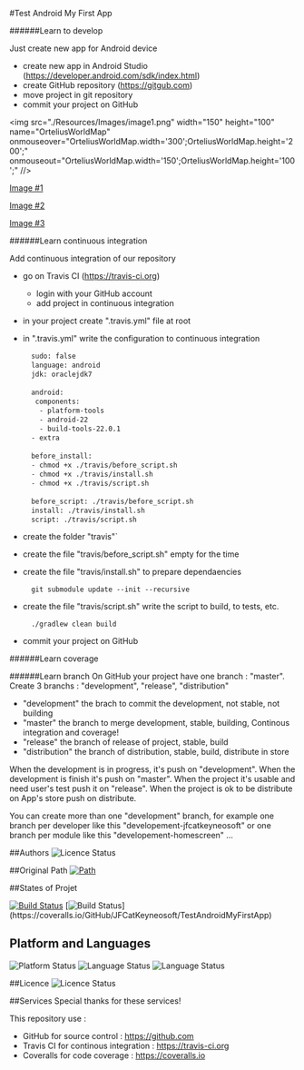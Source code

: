 
#Test Android My First App


<link href="./Resources/JavaScript/lightbox/css/lightbox.css" rel="stylesheet">
</link>


<script src="./Resources/JavaScript/lightbox/js/lightbox-plus-jquery.js">
</script>


######Learn to develop

Just create new app for Android device
* create new app in Android Studio (https://developer.android.com/sdk/index.html)
* create GitHub repository (https://gitgub.com)
* move project in git repository
* commit your project on GitHub 

<img src="./Resources/Images/image1.png" width="150" height="100" name="OrteliusWorldMap" onmouseover="OrteliusWorldMap.width='300';OrteliusWorldMap.height='200';" onmouseout="OrteliusWorldMap.width='150';OrteliusWorldMap.height='100';" //>

<a href="./Resources/Images/image1.png" data-lightbox="roadtrip"> Image #1</a>

<a href="./Resources/Images/image2.png" data-lightbox="roadtrip">Image #2</a>

<a href="./Resources/Images/image3.png" data-lightbox="roadtrip">Image #3</a>

######Learn continuous integration

Add continuous integration of our repository
* go on Travis CI (https://travis-ci.org)
	* login with your GitHub account
	* add project in continuous integration
* in your project create ".travis.yml" file at root
* in ".travis.yml" write the configuration to continuous integration

		sudo: false
		language: android
		jdk: oraclejdk7
		
		android:
   		 components:
  		  - platform-tools
  		  - android-22
  		  - build-tools-22.0.1
		- extra
		
		before_install:
		- chmod +x ./travis/before_script.sh
		- chmod +x ./travis/install.sh
		- chmod +x ./travis/script.sh
		
		before_script: ./travis/before_script.sh
		install: ./travis/install.sh
		script: ./travis/script.sh

* create the folder "travis"`
* create the file "travis/before_script.sh" empty for the time
* create the file "travis/install.sh" to prepare dependaencies
		
		git submodule update --init --recursive
		
* create the file "travis/script.sh" write the script to build, to tests, etc.

		./gradlew clean build
	
* commit your project on GitHub 

######Learn coverage

######Learn branch
On GitHub your project have one branch : "master". Create 3 branchs : "development", "release", "distribution"

* "development" the brach to commit the development, not stable, not building
* "master" the branch to merge development, stable, building, Continous integration and coverage!
* "release" the branch of release of project, stable, build
* "distribution" the branch of distribution, stable, build, distribute in store

When the development is in progress, it's push on "development". When the development is finish it's push on "master". When the project it's usable and need user's test push it on "release". When the project is ok to be distribute on App's store push on distribute.

You can create more than one "development" branch, for example one branch per developer like this "developement-jfcatkeyneosoft" or one branch per module like this "developement-homescreen" … 

##Authors
![Licence Status](https://img.shields.io/badge/Author-Jean--François%20CONTART-purple.svg)

##Original Path 
[![Path](https://img.shields.io/badge/GitHub-TestAndroidMyFirstApp-ff4488.svg)](https://GitHub.com/JFCatKeyneosoft/TestAndroidMyFirstApp/)

##States of Projet

[![Build Status](https://travis-ci.org/JFCatKeyneosoft/TestAndroidMyFirstApp.svg?branch=master)](https://travis-ci.org/JFCatKeyneosoft/TestAndroidMyFirstApp)
[![Build Status](http://img.shields.io/coveralls/JFCatKeyneosoft/TestAndroidMyFirstApp.svg?)](https://coveralls.io/GitHub/JFCatKeyneosoft/TestAndroidMyFirstApp)

## Platform and Languages
![Platform Status](https://img.shields.io/badge/platform-Android-lightgray.svg)
![Language Status](https://img.shields.io/badge/IDE-Android%20Studio-blue.svg)
![Language Status](https://img.shields.io/badge/language-Java-blue.svg)

##Licence
![Licence Status](https://img.shields.io/badge/licence-Copyleft-yellowgreen.svg)

##Services
Special thanks for these services!

This repository use :
 - GitHub for source control : https://github.com
 - Travis CI for continous integration : https://travis-ci.org
 - Coveralls for code coverage : https://coveralls.io
 

